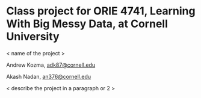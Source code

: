 # Class project for ORIE 4741, Learning With Big Messy Data, at Cornell University

< name of the project > 

Andrew Kozma, adk87@cornell.edu

Akash Nadan, an376@cornell.edu


< describe the project in a paragraph or 2 > 
